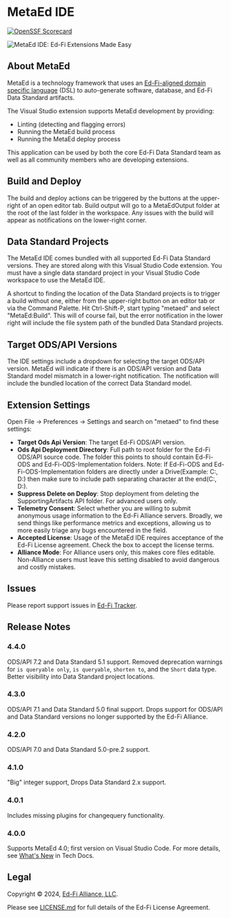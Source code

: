 # MetaEd IDE

[![OpenSSF Scorecard](https://api.securityscorecards.dev/projects/github.com/Ed-Fi-Alliance-OSS/vscode-metaed-ide/badge)](https://securityscorecards.dev/viewer/?uri=github.com/Ed-Fi-Alliance-OSS/vscode-metaed-ide)

![MetaEd IDE: Ed-Fi Extensions Made
Easy](https://github.com/Ed-Fi-Alliance-OSS/vscode-metaed-ide/blob/main/static/MetaEd-About-Background.png?raw=true)

## About MetaEd

MetaEd is a technology framework that uses an [Ed-Fi-aligned domain specific
language](https://techdocs.ed-fi.org/x/kBSAAw) (DSL) to auto-generate software,
database, and Ed-Fi Data Standard artifacts.

The Visual Studio extension supports MetaEd development by providing:

* Linting (detecting and flagging errors)
* Running the MetaEd build process
* Running the MetaEd deploy process

This application can be used by both the core Ed-Fi Data Standard team as well
as all community members who are developing extensions.

## Build and Deploy

The build and deploy actions can be triggered by the buttons at the upper-right
of an open editor tab. Build output will go to a MetaEdOutput folder at the
root of the last folder in the workspace. Any issues with the build will appear
as notifications on the lower-right corner.

## Data Standard Projects

The MetaEd IDE comes bundled with all supported Ed-Fi Data Standard versions.
They are stored along with this Visual Studio Code extension. You must have a
single data standard project in your Visual Studio Code workspace to use the
MetaEd IDE.

A shortcut to finding the location of the Data Standard projects is to trigger
a build without one, either from the upper-right button on an editor tab or via
the Command Palette. Hit Ctrl-Shift-P, start typing "metaed" and select
"MetaEd:Build". This will of course fail, but the error notification in the
lower right will include the file system path of the bundled Data Standard
projects.

## Target ODS/API Versions

The IDE settings include a dropdown for selecting the target ODS/API version.
MetaEd will indicate if there is an ODS/API version and Data Standard model
mismatch in a lower-right notification. The notification will include the
bundled location of the correct Data Standard model.

## Extension Settings

Open File -> Preferences -> Settings and search on "metaed" to find these
settings:

* **Target Ods Api Version**: The target Ed-Fi ODS/API version.
* **Ods Api Deployment Directory**: Full path to root folder for the Ed-Fi 
  ODS/API source code. The folder this points to should contain Ed-Fi-ODS and
  Ed-Fi-ODS-Implementation folders. Note: If Ed-Fi-ODS and
  Ed-Fi-ODS-Implementation folders are directly under a Drive(Example: C:, D:) 
  then make sure to include path separating character at the end(C:\, D:\). 
* **Suppress Delete on Deploy**: Stop deployment from deleting the
  SupportingArtifacts API folder. For advanced users only.
* **Telemetry Consent**: Select whether you are willing to submit anonymous
  usage information to the Ed-Fi Alliance servers. Broadly, we send things like
  performance metrics and exceptions, allowing us to more easily triage any
  bugs encountered in the field.
* **Accepted License**: Usage of the MetaEd IDE requires acceptance of the
  Ed-Fi License agreement. Check the box to accept the license terms.
* **Alliance Mode**: For Alliance users only, this makes core files editable.
  Non-Alliance users must leave this setting disabled to avoid dangerous and
  costly mistakes.

## Issues

Please report support issues in [Ed-Fi Tracker](https://tracker.ed-fi.org).

## Release Notes

### 4.4.0

ODS/API 7.2 and Data Standard 5.1 support. Removed deprecation warnings for
`is queryable only`, `is queryable`, `shorten to`, and the `Short` data type.
Better visibility into Data Standard project locations.

### 4.3.0

ODS/API 7.1 and Data Standard 5.0 final support. Drops support for ODS/API and
Data Standard versions no longer supported by the Ed-Fi Alliance.

### 4.2.0

ODS/API 7.0 and Data Standard 5.0-pre.2 support.

### 4.1.0

"Big" integer support, Drops Data Standard 2.x support.

### 4.0.1

Includes missing plugins for changequery functionality.

### 4.0.0

Supports MetaEd 4.0; first version on Visual Studio Code. For more details,
see [What's New](https://techdocs.ed-fi.org/x/gBOAAw) in Tech Docs.

## Legal

Copyright © 2024, [Ed-Fi Alliance, LLC](https://www.ed-fi.org).

Please see [LICENSE.md](LICENSE.md) for full details of the Ed-Fi License
Agreement.
